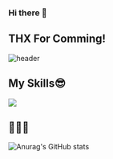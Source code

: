 ### Hi there 👋
## THX For Comming!
![header](https://capsule-render.vercel.app/api?type=wave&color=auto&height=300&section=header&text=HYOJUN%20KIM&fontSize=90)
<!--
**KIMHYOJUN97/KIMHYOJUN97** is a ✨ _special_ ✨ repository because its `README.md` (this file) appears on your GitHub profile.

Here are some ideas to get you started:

- 🔭 I’m currently working on ...
- 🌱 I’m currently learning ...
- 👯 I’m looking to collaborate on ...
- 🤔 I’m looking for help with ...
- 💬 Ask me about ...
- 📫 How to reach me: ...
- 😄 Pronouns: ...
- ⚡ Fun fact: ...
-->

## My Skills😎
<img src="https://img.shields.io/badge/Spring Boot-6DB33F?style=flat-square&logo=HTML5&logoColor=white" />


## 🧑🏻‍💻

![Anurag's GitHub stats](https://github-readme-stats.vercel.app/api?username=KIMHYOJUN97&show_icons=true&theme=radical)
